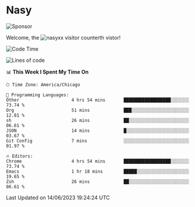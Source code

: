 # Nasy

<!--
<p align="center">
<img height="200" src="https://github-readme-stats.vercel.app/api?username=nasyxx&count_private=true&show_icons=true&theme=dracula&include_all_commits=true"/>
<img height="200" src="https://github-readme-stats.vercel.app/api/top-langs/?username=nasyxx&theme=dracula&hide=html,jupyter+notebook&count_private=true&show_icons=true"/>
</p>

  
----------------
-->

![Sponsor](https://img.shields.io/static/v1.svg?label=Sponsor&message=%E2%9D%A4&logo=GitHub&style=flat&color=pink)
 
Welcome, the ![nasyxx visitor counter](https://count.getloli.com/get/@nasyxx?theme=rule34)th vistor!
 
<!--START_SECTION:waka-->
![Code Time](http://img.shields.io/badge/Code%20Time-3%2C563%20hrs%2031%20mins-blue)

![Lines of code](https://img.shields.io/badge/From%20Hello%20World%20I%27ve%20Written-6.3%20million%20lines%20of%20code-blue)

📊 **This Week I Spent My Time On** 

```text
🕑︎ Time Zone: America/Chicago

💬 Programming Languages: 
Other                    4 hrs 54 mins       ██████████████████░░░░░░░   73.74 % 
Org                      51 mins             ███░░░░░░░░░░░░░░░░░░░░░░   12.81 % 
sh                       26 mins             ██░░░░░░░░░░░░░░░░░░░░░░░   06.61 % 
JSON                     14 mins             █░░░░░░░░░░░░░░░░░░░░░░░░   03.67 % 
Git Config               7 mins              ░░░░░░░░░░░░░░░░░░░░░░░░░   01.97 % 

🔥 Editors: 
Chrome                   4 hrs 54 mins       ██████████████████░░░░░░░   73.74 % 
Emacs                    1 hr 18 mins        █████░░░░░░░░░░░░░░░░░░░░   19.65 % 
Zsh                      26 mins             ██░░░░░░░░░░░░░░░░░░░░░░░   06.61 % 
```


 Last Updated on 14/06/2023 19:24:24 UTC
<!--END_SECTION:waka-->

<!-- ![visitors](https://visitor-badge.laobi.icu/badge?page_id=nasyxx.nasyxx) -->
